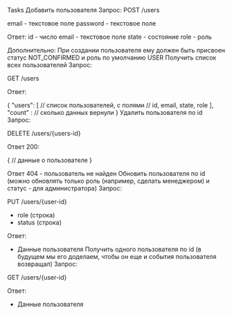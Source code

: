 Tasks
Добавить пользователя
Запрос:
POST /users

email - текстовое поле
password - текстовое поле

Ответ:
id - число
email - текстовое поле
state - состояние
role - роль

Дополнительно:
При создании пользователя ему должен быть присвоен статус NOT_CONFIRMED и роль по умолчанию USER
Получить список всех пользователей
Запрос:

GET /users

Ответ:

{
"users": [
// список пользователей, с полями
// id, email, state, role
],
"count" : // сколько данных вернули
}
Удалить пользователя по id
Запрос:

DELETE /users/{users-id}

Ответ 200:

{
// данные о пользователе
}

Ответ 404 - пользователь не найден
Обновить пользователя по id (можно обновлять только роль (например, сделать менеджером) и статус - для администратора)
Запрос:

PUT /users/{user-id}

- role (строка)
- status (строка)

Ответ:

- Данные пользователя
  Получить одного пользователя по id (в будущем мы его доделаем, чтобы он еще и события пользователя возвращал)
  Запрос:

GET /users/{user-id}

Ответ:

- Данные пользователя
